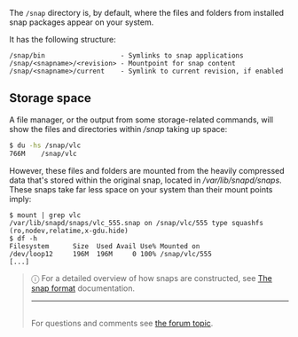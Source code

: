 The `/snap` directory is, by default, where the files and folders from installed snap packages appear on your system.

It has the following structure:

```no-highlight
/snap/bin                   - Symlinks to snap applications
/snap/<snapname>/<revision> - Mountpoint for snap content
/snap/<snapname>/current    - Symlink to current revision, if enabled
```

<h2 id=heading--storage-space>Storage space</h2>

A file manager, or the output from some storage-related commands, will show the files and directories within */snap* taking up space:

```bash
$ du -hs /snap/vlc
766M    /snap/vlc
```

However, these files and folders are mounted from the heavily compressed data that's stored within the original snap, located in */var/lib/snapd/snaps*. These snaps take far less space on your system than their mount points imply:

```no-highlight
$ mount | grep vlc
/var/lib/snapd/snaps/vlc_555.snap on /snap/vlc/555 type squashfs (ro,nodev,relatime,x-gdu.hide)
$ df -h 
Filesystem      Size  Used Avail Use% Mounted on
/dev/loop12     196M  196M     0 100% /snap/vlc/555
[...]
```

>ⓘ  For a detailed overview of how snaps are constructed, see  [The snap format](the-snap-format.md) documentation.<br><hr><br><div class='footer'>For questions and comments see <a href='https://forum.snapcraft.io/t/the-snap-directory/2817'>the forum topic</a>.